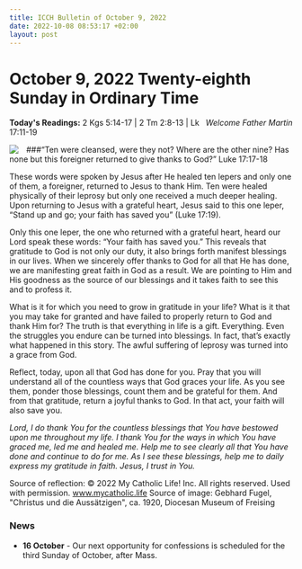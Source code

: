 ```yaml
---
title: ICCH Bulletin of October 9, 2022
date: 2022-10-08 08:53:17 +02:00
layout: post
---
```


# October 9, 2022 Twenty-eighth Sunday in Ordinary Time 
<span style="float: right"><em>Welcome Father Martin</em></span>
**Today's Readings:** 2 Kgs 5:14-17 | 2 Tm 2:8-13 | Lk 17:11-19


<img style="float: left; margin-right: 1em;" src="https://upload.wikimedia.org/wikipedia/commons/thumb/4/40/Gebhard_Fugel_Christus_und_die_Auss%C3%A4tzigen_c1920.jpg/800px-Gebhard_Fugel_Christus_und_die_Auss%C3%A4tzigen_c1920.jpg?20140409113850">

###“Ten were cleansed, were they not?  Where are the other nine?  Has none but this foreigner returned to give thanks to God?”  Luke 17:17-18

These words were spoken by Jesus after He healed ten lepers and only one of them, a foreigner, returned to Jesus to thank Him.  Ten were healed physically of their leprosy but only one received a much deeper healing.  Upon returning to Jesus with a grateful heart, Jesus said to this one leper, “Stand up and go; your faith has saved you” (Luke 17:19).

Only this one leper, the one who returned with a grateful heart, heard our Lord speak these words: “Your faith has saved you.”  This reveals that gratitude to God is not only our duty, it also brings forth manifest blessings in our lives.  When we sincerely offer thanks to God for all that He has done, we are manifesting great faith in God as a result.  We are pointing to Him and His goodness as the source of our blessings and it takes faith to see this and to profess it.  

What is it for which you need to grow in gratitude in your life?  What is it that you may take for granted and have failed to properly return to God and thank Him for?  The truth is that everything in life is a gift.  Everything.  Even the struggles you endure can be turned into blessings.  In fact, that’s exactly what happened in this story.  The awful suffering of leprosy was turned into a grace from God.  

Reflect, today, upon all that God has done for you.  Pray that you will understand all of the countless ways that God graces your life.  As you see them, ponder those blessings, count them and be grateful for them.  And from that gratitude, return a joyful thanks to God.  In that act, your faith will also save you.

*Lord, I do thank You for the countless blessings that You have bestowed upon me throughout my life.  I thank You for the ways in which You have graced me, led me and healed me.  Help me to see clearly all that You have done and continue to do for me.  As I see these blessings, help me to daily express my gratitude in faith.  Jesus, I trust in You.*

Source of reflection: © 2022 My Catholic Life! Inc. All rights reserved. Used with permission. www.mycatholic.life
Source of image: Gebhard Fugel, "Christus und die Aussätzigen", ca. 1920, Diocesan Museum of Freising

### News 

* **16 October** - Our next opportunity for confessions is scheduled for the third Sunday of October, after Mass.
